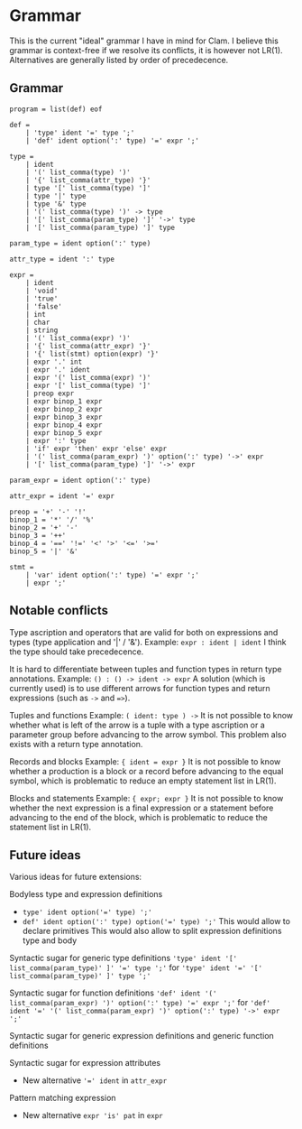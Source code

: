 # Grammar

This is the current "ideal" grammar I have in mind for Clam. I believe this grammar is context-free if we resolve its conflicts, it is however not LR(1). Alternatives are generally listed by order of precedecence.

## Grammar

```
program = list(def) eof

def =
    | 'type' ident '=' type ';'
    | 'def' ident option(':' type) '=' expr ';'

type =
    | ident
    | '(' list_comma(type) ')'
    | '{' list_comma(attr_type) '}'
    | type '[' list_comma(type) ']'
    | type '|' type
    | type '&' type
    | '(' list_comma(type) ')' -> type
    | '[' list_comma(param_type) ']' '->' type
    | '[' list_comma(param_type) ']' type

param_type = ident option(':' type)

attr_type = ident ':' type

expr =
    | ident
    | 'void'
    | 'true'
    | 'false'
    | int
    | char
    | string
    | '(' list_comma(expr) ')'
    | '{' list_comma(attr_expr) '}'
    | '{' list(stmt) option(expr) '}'
    | expr '.' int
    | expr '.' ident
    | expr '(' list_comma(expr) ')'
    | expr '[' list_comma(type) ']'
    | preop expr
    | expr binop_1 expr
    | expr binop_2 expr
    | expr binop_3 expr
    | expr binop_4 expr
    | expr binop_5 expr
    | expr ':' type
    | 'if' expr 'then' expr 'else' expr
    | '(' list_comma(param_expr) ')' option(':' type) '->' expr
    | '[' list_comma(param_type) ']' '->' expr

param_expr = ident option(':' type)

attr_expr = ident '=' expr

preop = '+' '-' '!'
binop_1 = '*' '/' '%'
binop_2 = '+' '-'
binop_3 = '++'
binop_4 = '==' '!=' '<' '>' '<=' '>='
binop_5 = '|' '&'

stmt =
    | 'var' ident option(':' type) '=' expr ';'
    | expr ';'
```

## Notable conflicts

Type ascription and operators that are valid for both on expressions and types (type application and '|' / '&').
Example: `expr : ident | ident`
I think the type should take precedecence.

It is hard to differentiate between tuples and function types in return type annotations.
Example: `() : () -> ident -> expr`
A solution (which is currently used) is to use different arrows for function types and return expressions (such as `->` and `=>`).

Tuples and functions
Example: `( ident: type ) ->`
It is not possible to know whether what is left of the arrow is a tuple with a type ascription or a parameter group before advancing to the arrow symbol. This problem also exists with a return type annotation.

Records and blocks
Example: `{ ident = expr }`
It is not possible to know whether a production is a block or a record before advancing to the equal symbol, which is problematic to reduce an empty statement list in LR(1).

Blocks and statements
Example: `{ expr; expr }`
It is not possible to know whether the next expression is a final expression or a statement before advancing to the end of the block, which is problematic to reduce the statement list in LR(1).

## Future ideas

Various ideas for future extensions:

Bodyless type and expression definitions
- `type' ident option('=' type) ';'`
- `def' ident option(':' type) option('=' type) ';'`
This would allow to declare primitives
This would also allow to split expression definitions type and body

Syntactic sugar for generic type definitions
`'type' ident '[' list_comma(param_type)' ]' '=' type ';'` for `'type' ident '=' '[' list_comma(param_type)' ]' type ';'`

Syntactic sugar for function definitions
`'def' ident '(' list_comma(param_expr) ')' option(':' type) '=' expr ';'` for `'def' ident '=' '(' list_comma(param_expr) ')' option(':' type) '->' expr ';'`

Syntactic sugar for generic expression definitions and generic function definitions

Syntactic sugar for expression attributes
- New alternative `'=' ident` in `attr_expr`

Pattern matching expression
- New alternative `expr 'is' pat` in `expr`
